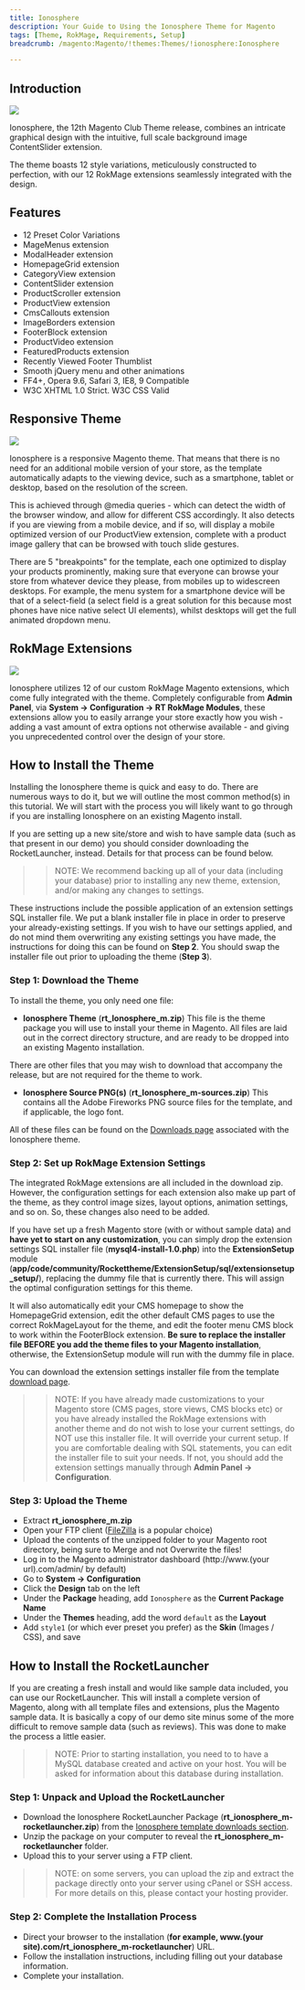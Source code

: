 ```yaml
---
title: Ionosphere
description: Your Guide to Using the Ionosphere Theme for Magento
tags: [Theme, RokMage, Requirements, Setup]
breadcrumb: /magento:Magento/!themes:Themes/!ionosphere:Ionosphere

---
```


Introduction
-----

![][theme]

Ionosphere, the 12th Magento Club Theme release, combines an intricate graphical design with the intuitive, full scale background image ContentSlider extension.

The theme boasts 12 style variations, meticulously constructed to perfection, with our 12 RokMage extensions seamlessly integrated with the design.

Features
-----

* 12 Preset Color Variations
* MageMenus extension
* ModalHeader extension
* HomepageGrid extension
* CategoryView extension
* ContentSlider extension
* ProductScroller extension
* ProductView extension
* CmsCallouts extension
* ImageBorders extension
* FooterBlock extension
* ProductVideo extension
* FeaturedProducts extension
* Recently Viewed Footer Thumblist
* Smooth jQuery menu and other animations
* FF4+, Opera 9.6, Safari 3, IE8, 9 Compatible
* W3C XHTML 1.0 Strict. W3C CSS Valid

Responsive Theme
-----

![][responsive]

Ionosphere is a responsive Magento theme. That means that there is no need for an additional mobile version of your store, as the template automatically adapts to the viewing device, such as a smartphone, tablet or desktop, based on the resolution of the screen.

This is achieved through @media queries - which can detect the width of the browser window, and allow for different CSS accordingly. It also detects if you are viewing from a mobile device, and if so, will display a mobile optimized version of our ProductView extension, complete with a product image gallery that can be browsed with touch slide gestures.

There are 5 "breakpoints" for the template, each one optimized to display your products prominently, making sure that everyone can browse your store from whatever device they please, from mobiles up to widescreen desktops. For example, the menu system for a smartphone device will be that of a select-field (a select field is a great solution for this because most phones have nice native select UI elements), whilst desktops will get the full animated dropdown menu.

RokMage Extensions
-----

![][rokmagelayout]

Ionosphere utilizes 12 of our custom RokMage Magento extensions, which come fully integrated with the theme. Completely configurable from **Admin Panel**, via **System -> Configuration -> RT RokMage Modules**, these extensions allow you to easily arrange your store exactly how you wish - adding a vast amount of extra options not otherwise available - and giving you unprecedented control over the design of your store.

How to Install the Theme
-----

Installing the Ionosphere theme is quick and easy to do. There are numerous ways to do it, but we will outline the most common method(s) in this tutorial. We will start with the process you will likely want to go through if you are installing Ionosphere on an existing Magento install.

If you are setting up a new site/store and wish to have sample data (such as that present in our demo) you should consider downloading the RocketLauncher, instead. Details for that process can be found below.

>> NOTE: We recommend backing up all of your data (including your database) prior to installing any new theme, extension, and/or making any changes to settings.

These instructions include the possible application of an extension settings SQL installer file. We put a blank installer file in place in order to preserve your already-existing settings. If you wish to have our settings applied, and do not mind them overwriting any existing settings you have made, the instructions for doing this can be found on **Step 2**. You should swap the installer file out prior to uploading the theme (**Step 3**).

### Step 1: Download the Theme

To install the theme, you only need one file:

* **Ionosphere Theme** (**rt_Ionosphere_m.zip**) This file is the theme package you will use to install your theme in Magento. All files are laid out in the correct directory structure, and are ready to be dropped into an existing Magento installation.

There are other files that you may wish to download that accompany the release, but are not required for the theme to work.

* **Ionosphere Source PNG(s)** (**rt_Ionosphere_m-sources.zip**) This contains all the Adobe Fireworks PNG source files for the template, and if applicable, the logo font.

All of these files can be found on the [Downloads page][download] associated with the Ionosphere theme.

### Step 2: Set up RokMage Extension Settings

The integrated RokMage extensions are all included in the download zip. However, the configuration settings for each extension also make up part of the theme, as they control image sizes, layout options, animation settings, and so on. So, these changes also need to be added. 

If you have set up a fresh Magento store (with or without sample data) and **have yet to start on any customization**, you can simply drop the extension settings SQL installer file (**mysql4-install-1.0.php**) into the **ExtensionSetup** module (**app/code/community/Rockettheme/ExtensionSetup/sql/extensionsetup_setup/**), replacing the dummy file that is currently there. This will assign the optimal configuration settings for this theme.

It will also automatically edit your CMS homepage to show the HomepageGrid extension, edit the other default CMS pages to use the correct RokMageLayout for the theme, and edit the footer menu CMS block to work within the FooterBlock extension. **Be sure to replace the installer file BEFORE you add the theme files to your Magento installation**, otherwise, the ExtensionSetup module will run with the dummy file in place.

You can download the extension settings installer file from the template [download page][download].

>> NOTE: If you have already made customizations to your Magento store (CMS pages, store views, CMS blocks etc) or you have already installed the RokMage extensions with another theme and do not wish to lose your current settings, do NOT use this installer file. It will override your current setup. If you are comfortable dealing with SQL statements, you can edit the installer file to suit your needs. If not, you should add the extension settings manually through **Admin Panel -> Configuration**.

### Step 3: Upload the Theme

* Extract **rt_ionosphere_m.zip**
* Open your FTP client ([FileZilla][filezilla] is a popular choice)
* Upload the contents of the unzipped folder to your Magento root directory, being sure to Merge and not Overwrite the files!
* Log in to the Magento administrator dashboard (http://www.(your url).com/admin/ by default)
* Go to **System -> Configuration**
* Click the **Design** tab on the left
* Under the **Package** heading, add `Ionosphere` as the **Current Package Name**
* Under the **Themes** heading, add the word `default` as the **Layout**
* Add `style1` (or which ever preset you prefer) as the **Skin** (Images / CSS), and save

How to Install the RocketLauncher
-----

If you are creating a fresh install and would like sample data included, you can use our RocketLauncher. This will install a complete version of Magento, along with all template files and extensions, plus the Magento sample data. It is basically a copy of our demo site minus some of the more difficult to remove sample data (such as reviews). This was done to make the process a little easier.

>> NOTE: Prior to starting installation, you need to to have a MySQL database created and active on your host. You will be asked for information about this database during installation.

### Step 1: Unpack and Upload the RocketLauncher

* Download the Ionosphere RocketLauncher Package (**rt_ionosphere_m-rocketlauncher.zip**) from the [Ionosphere template downloads section][download].
* Unzip the package on your computer to reveal the **rt_ionosphere_m-rocketlauncher** folder.
* Upload this to your server using a FTP client.

>> NOTE: on some servers, you can upload the zip and extract the package directly onto your server using cPanel or SSH access. For more details on this, please contact your hosting provider.

### Step 2: Complete the Installation Process

* Direct your browser to the installation (**for example, www.(your site).com/rt_ionosphere_m-rocketlauncher**) URL.
* Follow the installation instructions, including filling out your database information.
* Complete your installation.

[theme]: assets/ionosphere.jpeg
[rokmagelayout]: assets/RokMageLayout.jpg
[responsive]: assets/MainResponsive.jpg
[download]: http://www.rockettheme.com/magento/themes/ionosphere
[filezilla]: https://filezilla-project.org/download.php